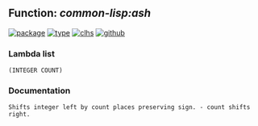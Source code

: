 ## Function: ***common-lisp:ash***
[![package](https://img.shields.io/badge/Package-COMMON--LISP-5f9ea0.svg?style=social&colorA=999999)](../) [![type](https://img.shields.io/badge/Type-Function-5f9ea0.svg?style=social&colorA=999999)](../#function) [![clhs](https://img.shields.io/badge/CLHS-ASH-5f9ea0.svg?style=social&colorA=999999)](http://www.lispworks.com/documentation/HyperSpec/Body/f_ash.htm) [![github](https://img.shields.io/badge/GitHub-View_the_source-5f9ea0.svg?style=social&colorA=999999&logo=github)](https://github.com/sbcl/sbcl/blob/master/src/code/numbers.lisp/) 
### Lambda list
```
(INTEGER COUNT)
```
### Documentation
```
Shifts integer left by count places preserving sign. - count shifts right.
```
